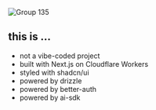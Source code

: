 
![Group 135](https://github.com/user-attachments/assets/12ced4ab-dad1-447c-8cb4-73288cbb2d2e)

## this is ...

- not a vibe-coded project
- built with Next.js on Cloudflare Workers
- styled with shadcn/ui
- powered by drizzle
- powered by better-auth
- powered by ai-sdk
